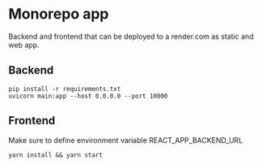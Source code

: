 # Monorepo app

Backend and frontend that can be deployed to a render.com as static and web app.

## Backend

```
pip install -r requirements.txt
uvicorn main:app --host 0.0.0.0 --port 10000
```

## Frontend

Make sure to define environment variable REACT_APP_BACKEND_URL


```
yarn install && yarn start
```